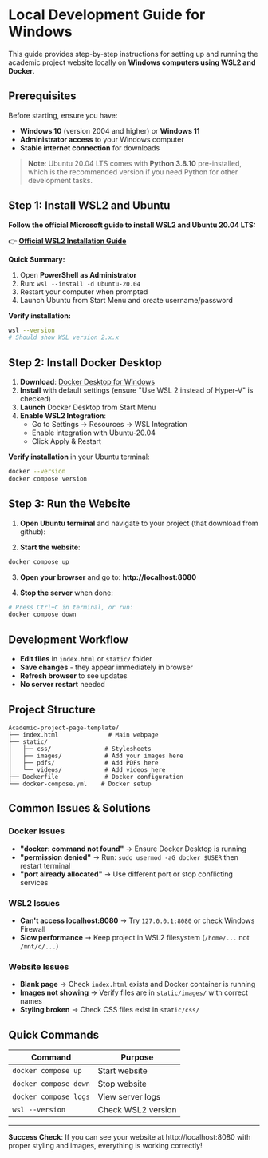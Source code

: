 # Local Development Guide for Windows

This guide provides step-by-step instructions for setting up and running the academic project website locally on **Windows computers using WSL2 and Docker**.

## Prerequisites

Before starting, ensure you have:
- **Windows 10** (version 2004 and higher) or **Windows 11**
- **Administrator access** to your Windows computer
- **Stable internet connection** for downloads

> **Note**:  Ubuntu 20.04 LTS comes with **Python 3.8.10** pre-installed, which is the recommended version if you need Python for other development tasks.

## Step 1: Install WSL2 and Ubuntu

**Follow the official Microsoft guide to install WSL2 and Ubuntu 20.04 LTS:**

👉 **[Official WSL2 Installation Guide](https://learn.microsoft.com/en-us/windows/wsl/install)**

**Quick Summary:**
1. Open **PowerShell as Administrator**
2. Run: `wsl --install -d Ubuntu-20.04`
3. Restart your computer when prompted
4. Launch Ubuntu from Start Menu and create username/password

**Verify installation:**
```bash
wsl --version
# Should show WSL version 2.x.x
```

## Step 2: Install Docker Desktop

1. **Download**: [Docker Desktop for Windows](https://www.docker.com/products/docker-desktop/)
2. **Install** with default settings (ensure "Use WSL 2 instead of Hyper-V" is checked)
3. **Launch** Docker Desktop from Start Menu
4. **Enable WSL2 Integration**:
   - Go to Settings → Resources → WSL Integration
   - Enable integration with Ubuntu-20.04
   - Click Apply & Restart

**Verify installation** in your Ubuntu terminal:
```bash
docker --version
docker compose version
```

## Step 3: Run the Website

1. **Open Ubuntu terminal** and navigate to your project (that download from github):

2. **Start the website**:
```bash
docker compose up
```

3. **Open your browser** and go to: **http://localhost:8080**

4. **Stop the server** when done:
```bash
# Press Ctrl+C in terminal, or run:
docker compose down
```

## Development Workflow

- **Edit files** in `index.html` or `static/` folder
- **Save changes** - they appear immediately in browser
- **Refresh browser** to see updates
- **No server restart** needed

## Project Structure
```
Academic-project-page-template/
├── index.html              # Main webpage
├── static/
│   ├── css/               # Stylesheets
│   ├── images/            # Add your images here
│   ├── pdfs/              # Add PDFs here
│   └── videos/            # Add videos here
├── Dockerfile             # Docker configuration
└── docker-compose.yml    # Docker setup
```

## Common Issues & Solutions

### Docker Issues
- **"docker: command not found"** → Ensure Docker Desktop is running
- **"permission denied"** → Run: `sudo usermod -aG docker $USER` then restart terminal
- **"port already allocated"** → Use different port or stop conflicting services

### WSL2 Issues  
- **Can't access localhost:8080** → Try `127.0.0.1:8080` or check Windows Firewall
- **Slow performance** → Keep project in WSL2 filesystem (`/home/...` not `/mnt/c/...`)

### Website Issues
- **Blank page** → Check `index.html` exists and Docker container is running
- **Images not showing** → Verify files are in `static/images/` with correct names
- **Styling broken** → Check CSS files exist in `static/css/`

## Quick Commands

| Command | Purpose |
|---------|---------|
| `docker compose up` | Start website |
| `docker compose down` | Stop website |
| `docker compose logs` | View server logs |
| `wsl --version` | Check WSL2 version |

---

**Success Check**: If you can see your website at http://localhost:8080 with proper styling and images, everything is working correctly!
